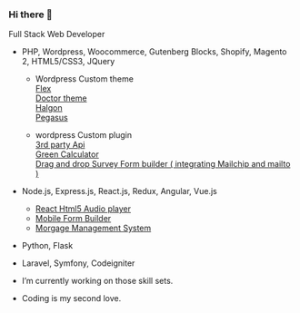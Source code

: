### Hi there 👋

Full Stack Web Developer

- PHP, Wordpress, Woocommerce, Gutenberg Blocks, Shopify, Magento 2, HTML5/CSS3, JQuery
  - Wordpress Custom theme<br>
    <a href="https://github.com/sod-21/flexdeck2">Flex</a><br>
    <a href="https://github.com/sod-21/dr_bryan">Doctor theme</a><br>
    <a href="https://github.com/sod-21/halgon_theme">Halgon</a><br>
    <a href='https://github.com/sod-21/pegasus'>Pegasus</a><br>
    
  - wordpress Custom plugin<br>
    <a href='https://github.com/sod-21/woosalsify'>3rd party Api</a><br>
    <a href='https://github.com/sod-21/green-calculator'>Green Calculator</a><br>
    <a href='https://github.com/sod-21/innor_survey'>Drag and drop Survey Form builder ( integrating Mailchip and mailto )</a><br>
    
- Node.js, Express.js, React.js, Redux, Angular, Vue.js
  - <a href='https://github.com/sod-21/react-html5-audio-player'>React Html5 Audio player</a><br>
  - <a href='https://github.com/sod-21/DND_Builder'>Mobile Form Builder</a><br/>
  - <a href='https://github.com/sod-21/morgage-front-end'>Morgage Management System </a><br>
     
- Python, Flask
- Laravel, Symfony, Codeigniter


- I’m currently working on those skill sets.
- Coding is my second love.
